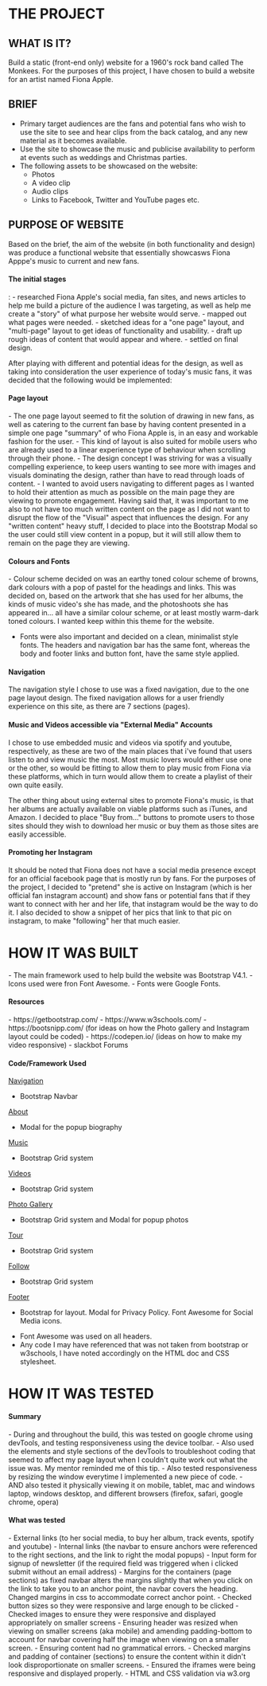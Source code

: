 <h1>THE PROJECT</h1>

<h2>WHAT IS IT?</h2>

Build a static (front-end only) website for a 1960's rock band called The Monkees. For the purposes of this project, I have chosen to build a website for an artist named Fiona Apple.

<h2>BRIEF</h2>

- Primary target audiences are the fans and potential fans who wish to use the site to see and hear clips from the back catalog, and any new material as it becomes available.
- Use the site to showcase the music and publicise availability to perform at events such as weddings and Christmas parties.
- The following assets to be showcased on the website:
    - Photos
    - A video clip
    - Audio clips
    - Links to Facebook, Twitter and YouTube pages etc.

<h2>PURPOSE OF WEBSITE</h2>

Based on the brief, the aim of the website (in both functionality and design) was produce a functional website that essentially showcasws Fiona Apppe's music to 
current and new fans. 

<h4> The initial stages </h4>:
- researched Fiona Apple's social media, fan sites, and news articles to help me build a picture of the audience I was targeting, as well as help me create a "story" of what
  purpose her website would serve.
- mapped out what pages were needed.
- sketched ideas for a "one page" layout, and "multi-page" layout to get ideas of functionality and usability.
- draft up rough ideas of content that would appear and where.
- settled on final design.

After playing with different and potential ideas for the design, as well as taking into consideration the user experience of today's music fans, 
it was decided that the following would be implemented:

<h4>Page layout</h4> 
- The one page layout seemed to fit the solution of drawing in new fans, as well as catering to the current fan base by having content presented in a simple one page "summary" of
  who Fiona Apple is, in an easy and workable fashion for the user.
- This kind of layout is also suited for mobile users who are already used to a linear experience type of behaviour when scrolling through their phone.
- The design concept I was striving for was a visually compelling experience, to keep users wanting to see more with images and visuals dominating 
  the design, rather than have to read through loads of content.
- I wanted to avoid users navigating to different pages as I wanted to hold their attention as much as possible on the main page they are viewing to promote engagement. Having said that, 
  it was important to me also to not have too much written content on the page as I did not want to disrupt the flow of the "Visual" aspect that influences the design. 
  For any "written content" heavy stuff, I decided to place into the Bootstrap Modal so the user could still view content in a popup, but it will 
  still allow them to remain on the page they are viewing.

<h4>Colours and Fonts</h4>
- Colour scheme decided on was an earthy toned colour scheme of browns, dark colours with a pop of pastel for the headings and links. This was decided on, based on the
  artwork that she has used for her albums, the kinds of music video's she has made, and the photoshoots she has appeared in... all have a similar colour scheme, or at least
  mostly warm-dark toned colours. I wanted keep within this theme for the website.

- Fonts were also important and decided on a clean, minimalist style fonts. The headers and navigation bar has the same font, whereas the body and footer links and button font,
  have the same style applied.

<h4>Navigation</h4>
The navigation style I chose to use was a fixed navigation, due to the one page layout design. The fixed navigation allows for a user friendly experience on this site, as
there are 7 sections (pages).

<h4>Music and Videos accessible via "External Media" Accounts</h4> 
I chose to use embedded music and videos via spotify and youtube, respectively, as these are two of the main places that i've found that users listen to and view music the most. Most music lovers
would either use one or the other, so would be fitting to allow them to play music from Fiona via these platforms, which in turn would allow them to create a playlist of 
their own quite easily.

The other thing about using external sites to promote Fiona's music, is that her albums are actually available on viable platforms such as iTunes, and Amazon. I decided to place "Buy from..." buttons 
to promote users to those sites should they wish to download her music or buy them as those sites are easily accessible.

<h4>Promoting her Instagram</h4>
It should be noted that Fiona does not have a social media presence except for an official facebook page that is mostly run by fans. For the purposes of the project, I decided to "pretend"
she is active on Instagram (which is her official fan instagram account) and show fans or potential fans that if they want to connect with her and her life, that instagram would be the way to do it. I 
also decided to show a snippet of her pics that link to that pic on instagram, to make "following" her that much easier.

<h1>HOW IT WAS BUILT</h1>
- The main framework used to help build the website was Bootstrap V4.1. 
- Icons used were fron Font Awesome. 
- Fonts were Google Fonts.

<h4>Resources</h4>
- https://getbootstrap.com/
- https://www.w3schools.com/
- https://bootsnipp.com/ (for ideas on how the Photo gallery and Instagram layout could be coded)
- https://codepen.io/ (ideas on how to make my video responsive)
- slackbot Forums 

<h4>Code/Framework Used</h4>

<u>Navigation</u>
- Bootstrap Navbar

<u>About</u>
- Modal for the popup biography

<u>Music</u>
- Bootstrap Grid system

<u>Videos</u>
- Bootstrap Grid system

<u>Photo Gallery</u>
- Bootstrap Grid system and Modal for popup photos

<u>Tour</u>
- Bootstrap Grid system

<u>Follow</u>
- Bootstrap Grid system

<u>Footer</u>
- Bootstrap for layout. Modal for Privacy Policy. Font Awesome for Social Media icons.

* Font Awesome was used on all headers.
* Any code I may have referenced that was not taken from bootstrap or w3schools, I have noted accordingly on the HTML doc and CSS stylesheet.

<h1>HOW IT WAS TESTED</h1>

<h4>Summary</h4>
- During and throughout the build, this was tested on google chrome using devTools, and testing responsiveness using the device toolbar. 
- Also used the elements and style sections of the devTools to troubleshoot coding that seemed to affect my page layout when I couldn't quite work out what the issue was. 
  My mentor reminded me of this tip.
- Also tested responsiveness by resizing the window everytime I implemented a new piece of code.
- AND also tested it physically viewing it on mobile, tablet, mac and windows laptop, windows desktop, and different browsers (firefox, safari, google chrome, opera)

<h4>What was tested</h4>
- External links (to her social media, to buy her album, track events, spotify and youtube)
- Internal links (the navbar to ensure anchors were referenced to the right sections, and the link to right the modal popups)
- Input form for signup of newsletter (if the required field was triggered when i clicked submit without an email address)
- Margins for the containers (page sections) as fixed navbar alters the margins slightly that when you click on the link to take you to an anchor point,
  the navbar covers the heading. Changed margins in css to accommodate correct anchor point.
- Checked button sizes so they were responsive and large enough to be clicked
- Checked images to ensure they were responsive and displayed appropriately on smaller screens
- Ensuring header was resized when viewing on smaller screens (aka mobile) and amending padding-bottom to account for navbar covering half the image when viewing on a smaller screen.
- Ensuring content had no grammatical errors.
- Checked margins and padding of container (sections) to ensure the content within it didn't look disproportionate on smaller screens.
- Ensured the iframes were being responsive and displayed properly.
- HTML and CSS validation via w3.org











